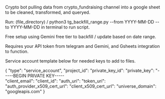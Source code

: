 Crypto bot pulling data from crypto_fundraising channel into a google sheet to be cleaned, transformed, and queryed. 

Run: (file_directory) / python3 tg_backfill_range.py --from YYYY-MM-DD --to YYYY-MM-DD in terminal to run script.

Free setup using Gemini free tier to backfill / update based on date range. 

Requires your API token from telegram and Gemini, and Gsheets integration to function. 

Service account template below for needed keys to add to files.  

{
  "type": "service_account",
  "project_id": 
  "private_key_id":
  "private_key": "-----BEGIN PRIVATE KEY-----\
  "client_email": 
  "client_id": 
  "auth_uri": 
  "token_uri": 
  "auth_provider_x509_cert_url":
  "client_x509_cert_url": 
  "universe_domain": "googleapis.com"
}

